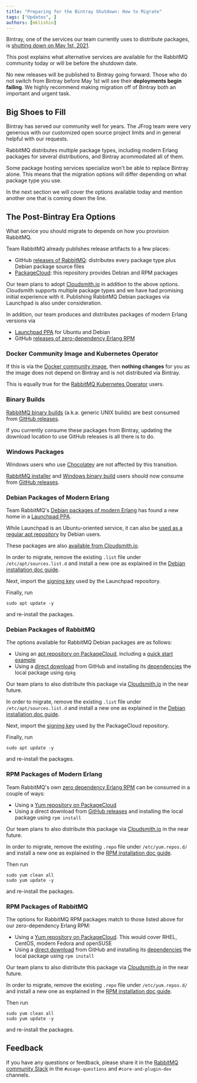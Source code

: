 ```yaml
---
title: "Preparing for the Bintray Shutdown: How to Migrate"
tags: ["Updates", ]
authors: [mklishin]
---
```


Bintray, one of the services our team currently uses to distribute packages,
is [shutting down on May 1st, 2021](https://jfrog.com/blog/into-the-sunset-bintray-jcenter-gocenter-and-chartcenter/).

This post explains what alternative services are available for the RabbitMQ community today or will be before
the shutdown date.

No new releases will be published to Bintray going forward. Those who do not switch from Bintray
before May 1st will see their **deployments begin failing**. We highly recommend making
migration off of Bintray both an important and urgent task.

<!-- truncate -->

## Big Shoes to Fill

Bintray has served our community well for years. The JFrog team were very generous with our customized open source
project limits and in general helpful with our requests.

RabbitMQ distributes multiple package types, including modern Erlang
packages for several distributions, and Bintray acommodated all of them.

Some package hosting services specialize won't be able to replace Bintray alone.
This means that the migration options will differ depending on what package type you use.

In the next section we will cover the options available today and mention another one that
is coming down the line.

## The Post-Bintray Era Options

What service you should migrate to depends on how you provision RabbitMQ.

Team RabbitMQ already publishes release artifacts to a few places:

 * GitHub [releases of RabbitMQ](https://github.com/rabbitmq/rabbitmq-server/releases): distributes every package type plus Debian package source files
 * [PackageCloud](https://packagecloud.io/rabbitmq): this repository provides Debian and RPM packages

Our team plans to adopt [Cloudsmith.io](https://cloudsmith.io/~rabbitmq/repos/) in addition to the above options.
Cloudsmith supports multiple package types and we have had promising initial experience with it.
Publishing RabbitMQ Debian packages via Launchpad is also under consideration.

In addition, our team produces and distributes packages of modern Erlang versions via

 * [Launchpad PPA](https://launchpad.net/~rabbitmq/+archive/ubuntu/rabbitmq-erlang) for Ubuntu and Debian
 * GitHub [releases of zero-dependency Erlang RPM](https://github.com/rabbitmq/erlang-rpm/releases)

### Docker Community Image and Kubernetes Operator

If this is via the [Docker community image](https://github.com/docker-library/rabbitmq),
then **nothing changes** for you as the image does not depend on Bintray and is not distributed via Bintray.

This is equally true for the [RabbitMQ Kubernetes Operator](/kubernetes/operator/operator-overview) users.

### Binary Builds

[RabbitMQ binary builds](/docs/install-generic-unix) (a.k.a. generic UNIX builds) are best consumed from [GitHub releases](https://github.com/rabbitmq/rabbitmq-server/releases).

If you currently consume these packages from Bintray, updating the download location to use
GitHub releases is all there is to do.

### Windows Packages

Windows users who use [Chocolatey](/docs/install-windows#chocolatey) are not affected by this transition.

[RabbitMQ installer](/docs/install-windows#installer) and [Windows binary build](/docs/install-windows-manual) users
should now consume from [GitHub releases](https://github.com/rabbitmq/rabbitmq-server/releases).

### Debian Packages of Modern Erlang

Team RabbitMQ's [Debian packages of modern Erlang](https://github.com/rabbitmq/erlang-debian-package) has found
a new home in a [Launchpad PPA](https://launchpad.net/~rabbitmq/+archive/ubuntu/rabbitmq-erlang).

While Launchpad is an Ubuntu-oriented service, it can also be [used as a regular apt repository](/docs/install-debian#apt-launchpad-erlang)
by Debian users.

These packages are also [available from Cloudsmith.io](/docs/install-debian#apt-repositories).

In order to migrate, remove the existing `.list` file under `/etc/apt/sources.list.d` and install a new one
as explained in the [Debian installation doc guide](/docs/install-debian).

Next, import the [signing key](/docs/install-debian#erlang-apt-repo-signing-key) used by
the Launchpad repository.

Finally, run

``` shell
sudo apt update -y
```

and re-install the packages.

### Debian Packages of RabbitMQ

The options available for RabbitMQ Debian packages are as follows:

 * Using an [apt repository on PackageCloud](/docs/install-debian#apt-repositories), including a [quick start example](/docs/install-debian#apt-quick-start)
 * Using a [direct download](/docs/install-debian#manual-installation) from GitHub and installing its [dependencies](/docs/install-debian#manual-installation) the local package using `dpkg`

Our team plans to also distribute this package via [Cloudsmith.io](https://cloudsmith.io/~rabbitmq/repos/) in the near future.

In order to migrate, remove the existing `.list` file under `/etc/apt/sources.list.d` and install a new one
as explained in the [Debian installation doc guide](/docs/install-debian).

Next, import the [signing key](/docs/install-debian#erlang-apt-repo-signing-key) used by
the PackageCloud repository.

Finally, run

``` shell
sudo apt update -y
```

and re-install the packages.

### RPM Packages of Modern Erlang

Team RabbitMQ's own [zero dependency Erlang RPM](https://github.com/rabbitmq/erlang-rpm/) can be consumed in a couple of ways:

 * Using a [Yum repository on PackageCloud](https://github.com/rabbitmq/erlang-rpm#latest-erlang-version-from-packagecloud)
 * Using a direct download from [GitHub releases](https://github.com/rabbitmq/erlang-rpm/releases) and installing the local package using `rpm install`

Our team plans to also distribute this package via [Cloudsmith.io](https://cloudsmith.io/~rabbitmq/repos/) in the near future.

In order to migrate, remove the existing `.repo` file under `/etc/yum.repos.d/` and install a new one
as explained in the [RPM installation doc guide](/docs/install-rpm).

Then run

``` shell
sudo yum clean all
sudo yum update -y
```

and re-install the packages.

### RPM Packages of RabbitMQ

The options for RabbitMQ RPM packages match to those listed above for our zero-dependency Erlang RPM:

 * Using a [Yum repository on PackageCloud](/docs/install-rpm#dnf-repositories). This would cover RHEL, CentOS, modern Fedora and openSUSE
 * Using a [direct download](/docs/install-rpm#downloads) from GitHub and installing its [dependencies](/docs/install-rpm#package-dependencies) the local package using `rpm install`

Our team plans to also distribute this package via [Cloudsmith.io](https://cloudsmith.io/~rabbitmq/repos/) in the near future.

In order to migrate, remove the existing `.repo` file under `/etc/yum.repos.d/` and install a new one
as explained in the [RPM installation doc guide](/docs/install-rpm).

Then run

``` shell
sudo yum clean all
sudo yum update -y
```

and re-install the packages.


## Feedback

If you have any questions or feedback, please share it in the [RabbitMQ community Slack](https://rabbitmq-slack.herokuapp.com/)
in the `#usage-questions` and `#core-and-plugin-dev` channels.
